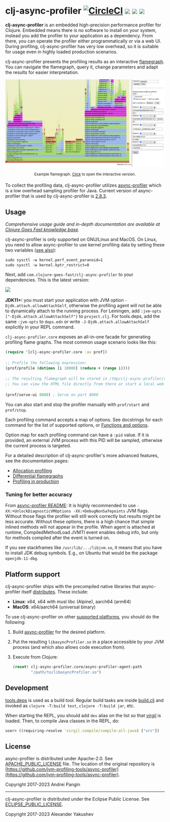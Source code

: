 # clj-async-profiler [![CircleCI](https://img.shields.io/circleci/build/github/clojure-goes-fast/clj-async-profiler/master.svg)](https://dl.circleci.com/status-badge/redirect/gh/clojure-goes-fast/clj-async-profiler/tree/master) ![](https://img.shields.io/badge/dependencies-none-brightgreen) [![](https://img.shields.io/clojars/dt/com.clojure-goes-fast/clj-async-profiler?color=teal)](https://clojars.org/com.clojure-goes-fast/clj-async-profiler) [![](https://img.shields.io/badge/-changelog-blue.svg)](CHANGELOG.md)

**clj-async-profiler** is an embedded high-precision performance profiler for
Clojure. Embedded means there is no software to install on your system, instead
you add the profiler to your application as a dependency. From there, you can
operate the profiler either programmatically or via a web UI. During profiling,
clj-async-profiler has very low overhead, so it is suitable for usage even in
highly loaded production scenarios.

clj-async-profiler presents the profiling results as an interactive
[flamegraph](http://www.brendangregg.com/flamegraphs.html). You can navigate the
flamegraph, query it, change parameters and adapt the results for easier
interpretation.

![](docs/flamegraph-screenshot.png)

<p align = "center"><sup>
Example flamegraph. <a href="https://htmlpreview.github.io/?https://github.com/clojure-goes-fast/clj-async-profiler/blob/1.0.0/docs/flamegraph-example.html">Click</a> to open the interactive version.
</sup></p>

To collect the profiling data, clj-async-profiler utilizes
[async-profiler](https://github.com/jvm-profiling-tools/async-profiler) which is
a low overhead sampling profiler for Java. Current version of async-profiler
that is used by clj-async-profiler is
[2.8.3](https://github.com/jvm-profiling-tools/async-profiler/releases/tag/v2.8.3).

## Usage

_Comprehensive usage guide and in-depth documentation are available at [Clojure
Goes Fast knowledge
base](http://clojure-goes-fast.com/kb/profiling/clj-async-profiler/)._

clj-async-profiler is only supported on GNU/Linux and MacOS. On Linux, you need
to allow async-profiler to use kernel profiling data by setting these two
variables ([see
also](https://github.com/jvm-profiling-tools/async-profiler#basic-usage)):

```
sudo sysctl -w kernel.perf_event_paranoid=1
sudo sysctl -w kernel.kptr_restrict=0
```

Next, add `com.clojure-goes-fast/clj-async-profiler` to your dependencies. This
is the latest version:

[![](https://clojars.org/com.clojure-goes-fast/clj-async-profiler/latest-version.svg)](https://clojars.org/com.clojure-goes-fast/clj-async-profiler)

**JDK11+:** you must start your application with JVM option
`-Djdk.attach.allowAttachSelf`, otherwise the profiling agent will not be able
to dynamically attach to the running process. For Leiningen, add `:jvm-opts
["-Djdk.attach.allowAttachSelf"]` to `project.clj`. For tools.deps, add the same
`:jvm-opts` to `deps.edn` or write `-J-Djdk.attach.allowAttachSelf` explicitly
in your REPL command.

`clj-async-profiler.core` exposes an all-in-one facade for generating profiling
flame graphs. The most common usage scenario looks like this:

```clojure
(require '[clj-async-profiler.core :as prof])

;; Profile the following expression:
(prof/profile (dotimes [i 10000] (reduce + (range i))))

;; The resulting flamegraph will be stored in /tmp/clj-async-profiler/results/
;; You can view the HTML file directly from there or start a local web UI:

(prof/serve-ui 8080) ; Serve on port 8080
```

You can also start and stop the profiler manually with `prof/start` and
`prof/stop`.

Each profiling command accepts a map of options. See docstrings for each command
for the list of supported options, or [Functions and
options](http://clojure-goes-fast.com/kb/profiling/clj-async-profiler/basic-usage/#functions-and-options).

Option map for each profiling command can have a `:pid` value. If it is
provided, an external JVM process with this PID will be sampled, otherwise the
current process is targeted.

For a detailed description of clj-async-profiler's more advanced features, see
the documentation pages:

- [Allocation profiling](http://clojure-goes-fast.com/kb/profiling/clj-async-profiler/allocation-profiling/)
- [Differential flamegraphs](http://clojure-goes-fast.com/kb/profiling/clj-async-profiler/diffgraphs/)
- [Profiling in production](http://clojure-goes-fast.com/kb/profiling/clj-async-profiler/production/)

### Tuning for better accuracy

From [async-profiler
README](https://github.com/jvm-profiling-tools/async-profiler#restrictionslimitations):
It is highly recommended to use `-XX:+UnlockDiagnosticVMOptions
-XX:+DebugNonSafepoints` JVM flags. Without those flags the profiler will still
work correctly but results might be less accurate. Without these options, there
is a high chance that simple inlined methods will not appear in the profile.
When agent is attached at runtime, CompiledMethodLoad JVMTI event enables debug
info, but only for methods compiled after the event is turned on.

If you see stackframes like `/usr/lib/.../libjvm.so`, it means that you have to
install JDK debug symbols. E.g., on Ubuntu that would be the package
`openjdk-11-dbg`.

## Platform support

clj-async-profiler ships with the precompiled native libraries that
async-profiler itself
[distributes](https://github.com/jvm-profiling-tools/async-profiler#download).
These include:

- **Linux**: x64, x64 with musl libc (Alpine), aarch64 (arm64)
- **MacOS**: x64/aarch64 (universal binary)

To use clj-async-profiler on other [supported
platforms](https://github.com/jvm-profiling-tools/async-profiler#supported-platforms),
you should do the following:

1. Build
   [async-profiler](https://github.com/jvm-profiling-tools/async-profiler#building)
   for the desired platform.
2. Put the resulting `libasyncProfiler.so` in a place accessible by your JVM
   process (and which also allows code execution from).
3. Execute from Clojure:

   ```clj
   (reset! clj-async-profiler.core/async-profiler-agent-path
           "/path/to/libasyncProfiler.so")
   ```

## Development

[tools.deps](https://clojure.org/reference/deps_and_cli) is used as a build
tool. Regular build tasks are inside [build.clj](build.clj) and invoked as
`clojure -T:build test`, `clojure -T:build jar`, etc.

When starting the REPL, you should add `dev` alias on the list so that
[virgil](https://github.com/ztellman/virgil) is loaded. Then, to compile Java
classes in the REPL, do:

```clojure
user> ((requiring-resolve 'virgil.compile/compile-all-java) ["src"])
```

## License

async-profiler is distributed under Apache-2.0.
See [APACHE_PUBLIC_LICENSE](docs/APACHE_PUBLIC_LICENSE) file. The location of the original
repository
is
[https://github.com/jvm-profiling-tools/async-profiler](https://github.com/jvm-profiling-tools/async-profiler).

Copyright 2017-2023 Andrei Pangin

---

clj-async-profiler is distributed under the Eclipse Public License.
See [ECLIPSE_PUBLIC_LICENSE](docs/ECLIPSE_PUBLIC_LICENSE).

Copyright 2017-2023 Alexander Yakushev
